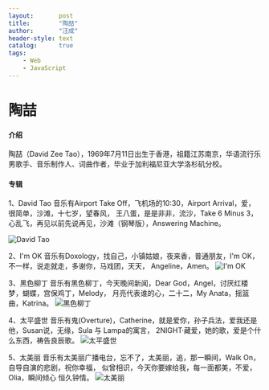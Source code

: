 ```yaml
---
layout:       post
title:        "陶喆"
author:       "汪成"
header-style: text
catalog:      true
tags:
    - Web
    - JavaScript
---
```


# 陶喆
#### 介绍
陶喆（David Zee Tao），1969年7月11日出生于香港，祖籍江苏南京，华语流行乐男歌手、音乐制作人、词曲作者，毕业于加利福尼亚大学洛杉矶分校。

#### 专辑
1、David Tao
   音乐有Airport Take Off，飞机场的10:30，Airport Arrival，爱，很简单，沙滩，十七岁，望春风，
   王八蛋，是是非非，流沙，Take 6 Minus 3，心乱飞，再见以前先说再见，沙滩（钢琴版），Answering Machine。
   
   ![David Tao](https://github.com/user-attachments/assets/c6784c5c-d5f6-4b37-9a8b-6b4325e8d7d6)

2、I'm OK
   音乐有Doxology，找自己，小镇姑娘，夜来香，普通朋友，I'm OK，不一样，说走就走，多谢你，马戏团，天天，
   Angeline，Amen。
   ![I'm OK](https://github.com/user-attachments/assets/568a05aa-f2ae-4a80-b2df-ad75fef044e9)

3、黑色柳丁
   音乐有黑色柳丁，今天晚间新闻，Dear God，Angel，讨厌红楼梦，蝴蝶，宫保鸡丁，Melody，
   月亮代表谁的心，二十二，My Anata，摇篮曲，Katrina。
   ![黑色柳丁](https://github.com/user-attachments/assets/bf74b797-7f35-4691-90cf-fd9caf003ad2)

4、太平盛世
   音乐有鬼(Overture)，Catherine，就是爱你，孙子兵法，爱我还是他，Susan说，无缘，Sula 与 Lampa的寓言，
   2NIGHT·藏爱，她的歌，爱是个什么东西，祷告良辰歌。
   ![太平盛世](https://github.com/user-attachments/assets/c6dc3f57-b3a9-4175-b2e1-a615d0b10272)

5、太美丽
音乐有太美丽广播电台，忘不了，太美丽，追，那一瞬间，Walk On，自导自演的悲剧，祝你幸福，
似曾相识，今天你要嫁给我，每一面都美，不爱，Olia，瞬间倾心 恒久钟情。
![太美丽](https://github.com/user-attachments/assets/e06359e5-2c2f-455a-be3f-2479ca964c9a)
